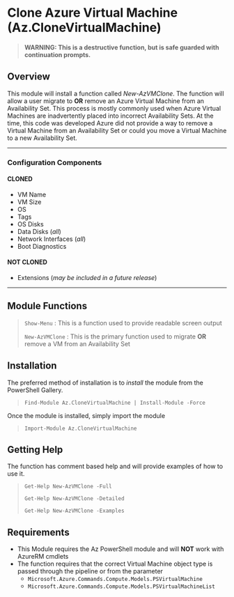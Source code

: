 # Clone Azure Virtual Machine (Az.CloneVirtualMachine)
> #### WARNING: This is a destructive function, but is safe guarded with continuation prompts.
## Overview
This module will install a function called *New-AzVMClone*.  The function will allow a user migrate to **OR** remove an Azure Virtual Machine from an Availability Set.  This process is mostly commonly used when Azure Virtual Machines are inadvertently placed into incorrect Availability Sets.  At the time, this code was developed Azure did not provide a way to remove a Virtual Machine from an Availability Set or could you move a Virtual Machine to a new Availability Set.

---

### Configuration Components
#### CLONED
- VM Name
- VM Size
- OS
- Tags
- OS Disks
- Data Disks (*all*) 
- Network Interfaces (*all*)
- Boot Diagnostics

#### NOT CLONED
- Extensions (*may be included in a future release*)

---

## Module Functions
> ``Show-Menu`` : This is a function used to provide readable screen output
>
> ``New-AzVMClone`` : This is the primary function used to migrate **OR** remove a VM from an Availability Set

## Installation
The preferred method of installation is to *install* the module from the PowerShell Gallery.

>``Find-Module Az.CloneVirtualMachine | Install-Module -Force``

Once the module is installed, simply import the module

>``Import-Module Az.CloneVirtualMachine``

## Getting Help
The function has comment based help and will provide examples of how to use it.

> ``Get-Help New-AzVMClone -Full``
>
> ``Get-Help New-AzVMClone -Detailed``
>
> ``Get-Help New-AzVMClone -Examples``

## Requirements
- This Module requires the Az PowerShell module and will **NOT** work with AzureRM cmdlets
- The function requires that the correct Virtual Machine object type is passed through the pipeline or from the parameter
    - ``Microsoft.Azure.Commands.Compute.Models.PSVirtualMachine``
    - ``Microsoft.Azure.Commands.Compute.Models.PSVirtualMachineList``
